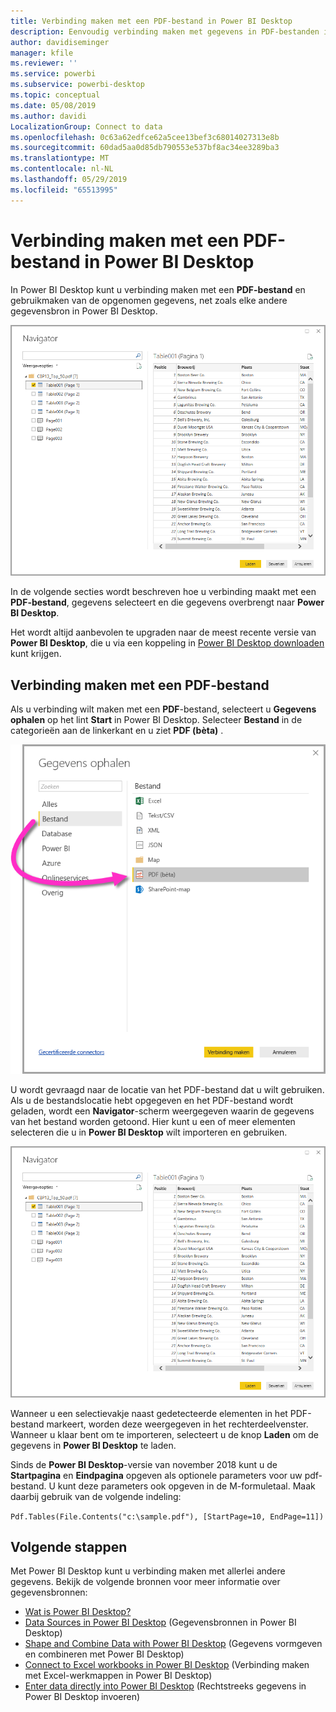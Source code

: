 ```yaml
---
title: Verbinding maken met een PDF-bestand in Power BI Desktop
description: Eenvoudig verbinding maken met gegevens in PDF-bestanden in Power BI Desktop en deze gebruiken
author: davidiseminger
manager: kfile
ms.reviewer: ''
ms.service: powerbi
ms.subservice: powerbi-desktop
ms.topic: conceptual
ms.date: 05/08/2019
ms.author: davidi
LocalizationGroup: Connect to data
ms.openlocfilehash: 0c63a62edfce62a5cee13bef3c68014027313e8b
ms.sourcegitcommit: 60dad5aa0d85db790553e537bf8ac34ee3289ba3
ms.translationtype: MT
ms.contentlocale: nl-NL
ms.lasthandoff: 05/29/2019
ms.locfileid: "65513995"
---
```

# <a name="connect-to-a-pdf-file-in-power-bi-desktop"></a>Verbinding maken met een PDF-bestand in Power BI Desktop
In Power BI Desktop kunt u verbinding maken met een **PDF-bestand** en gebruikmaken van de opgenomen gegevens, net zoals elke andere gegevensbron in Power BI Desktop.

![Verbinding maken met gegevens in PDF-bestanden](media/desktop-connect-pdf/connect-pdf_04.png)

In de volgende secties wordt beschreven hoe u verbinding maakt met een **PDF-bestand**, gegevens selecteert en die gegevens overbrengt naar **Power BI Desktop**.

Het wordt altijd aanbevolen te upgraden naar de meest recente versie van **Power BI Desktop**, die u via een koppeling in [Power BI Desktop downloaden](desktop-get-the-desktop.md) kunt krijgen. 

## <a name="connect-to-a-pdf-file"></a>Verbinding maken met een PDF-bestand
Als u verbinding wilt maken met een **PDF**-bestand, selecteert u **Gegevens ophalen** op het lint **Start** in Power BI Desktop. Selecteer **Bestand** in de categorieën aan de linkerkant en u ziet **PDF (bèta)** .

![PDF selecteren in Gegevens ophalen](media/desktop-connect-pdf/connect-pdf_01.png)

U wordt gevraagd naar de locatie van het PDF-bestand dat u wilt gebruiken. Als u de bestandslocatie hebt opgegeven en het PDF-bestand wordt geladen, wordt een **Navigator**-scherm weergegeven waarin de gegevens van het bestand worden getoond. Hier kunt u een of meer elementen selecteren die u in **Power BI Desktop** wilt importeren en gebruiken.

![Verbinding maken met gegevens in PDF-bestanden](media/desktop-connect-pdf/connect-pdf_04.png)

Wanneer u een selectievakje naast gedetecteerde elementen in het PDF-bestand markeert, worden deze weergegeven in het rechterdeelvenster. Wanneer u klaar bent om te importeren, selecteert u de knop **Laden** om de gegevens in **Power BI Desktop** te laden.

Sinds de **Power BI Desktop**-versie van november 2018 kunt u de **Startpagina** en **Eindpagina** opgeven als optionele parameters voor uw pdf-bestand. U kunt deze parameters ook opgeven in de M-formuletaal. Maak daarbij gebruik van de volgende indeling:

`Pdf.Tables(File.Contents("c:\sample.pdf"), [StartPage=10, EndPage=11])`


## <a name="next-steps"></a>Volgende stappen
Met Power BI Desktop kunt u verbinding maken met allerlei andere gegevens. Bekijk de volgende bronnen voor meer informatie over gegevensbronnen:

* [Wat is Power BI Desktop?](desktop-what-is-desktop.md)
* [Data Sources in Power BI Desktop](desktop-data-sources.md) (Gegevensbronnen in Power BI Desktop)
* [Shape and Combine Data with Power BI Desktop](desktop-shape-and-combine-data.md) (Gegevens vormgeven en combineren met Power BI Desktop)
* [Connect to Excel workbooks in Power BI Desktop](desktop-connect-excel.md) (Verbinding maken met Excel-werkmappen in Power BI Desktop)   
* [Enter data directly into Power BI Desktop](desktop-enter-data-directly-into-desktop.md) (Rechtstreeks gegevens in Power BI Desktop invoeren)   

